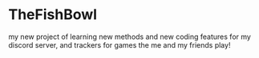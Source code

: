 # TheFishBowl
my new project of learning new methods and new coding features for my discord server, and trackers for games the me and my friends play!
